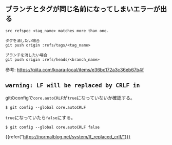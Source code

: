 ブランチとタグが同じ名前になってしまいエラーが出る
--------------------------------------------------

```
src refspec <tag_name> matches more than one.
```

```
タグを消したい場合
git push origin :refs/tags/<tag_name>
```

```
ブランチを消したい場合
git push origin :refs/heads/<branch_name>
```

参考: https://qiita.com/koara-local/items/e36bc172a3c36eb67b4f


`warning: LF will be replaced by CRLF in`
-----------------------------------------

gitのconfigで`core.autoCRLF`が`true`になっていないか確認する。

```
$ git config --global core.autoCRLF
```

`true`になっていたら`false`にする。

```
$ git config --global core.autoCRLF false
```

{{refer("https://normalblog.net/system/lf_replaced_crlf/")}}